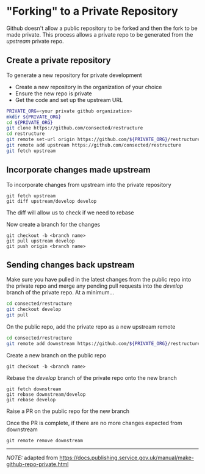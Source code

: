 # "Forking" to a Private Repository

Github doesn't allow a public repository to be forked and then the fork to be made private. This process allows a private repo to be generated from the _upstream_ private repo.

## Create a private repository

To generate a new repository for private development

- Create a new repository in the organization of your choice
- Ensure the new repo is private
- Get the code and set up the upstream URL

```sh
PRIVATE_ORG=<your private github organization>
mkdir ${PRIVATE_ORG}
cd ${PRIVATE_ORG}
git clone https://github.com/consected/restructure
cd restructure
git remote set-url origin https://github.com/${PRIVATE_ORG}/restructure
git remote add upstream https://github.com/consected/restructure
git fetch upstream
```

## Incorporate changes made upstream

To incorporate changes from upstream into the private repository

    git fetch upstream
    git diff upstream/develop develop

The diff will allow us to check if we need to rebase

Now create a branch for the changes

    git checkout -b <branch name>
    git pull upstream develop
    git push origin <branch name>

## Sending changes back upstream

Make sure you have pulled in the latest changes from the public repo into the private repo and merge any pending pull requests into the _develop_ branch of the private repo. At a minimum...

```sh
cd consected/restructure
git checkout develop
git pull

```

On the public repo, add the private repo as a new upstream remote

```sh
cd consected/restructure
git remote add downstream https://github.com/${PRIVATE_ORG}/restructure
```

Create a new branch on the public repo

    git checkout -b <branch name>

Rebase the _develop_ branch of the private repo onto the new branch

    git fetch downstream
    git rebase downstream/develop
    git rebase develop

Raise a PR on the public repo for the new branch

Once the PR is complete, if there are no more changes expected from downstream

    git remote remove downstream

---

_NOTE:_ adapted from https://docs.publishing.service.gov.uk/manual/make-github-repo-private.html
